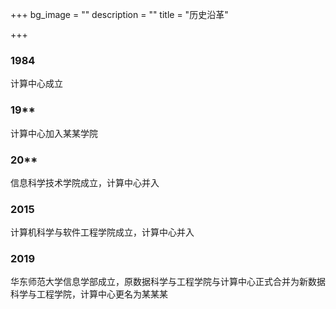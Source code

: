 +++
bg_image = ""
description = ""
title = "历史沿革"

+++
### 1984

计算中心成立

### 19**

计算中心加入某某学院

### 20**

信息科学技术学院成立，计算中心并入

### 2015

计算机科学与软件工程学院成立，计算中心并入

### 2019

华东师范大学信息学部成立，原数据科学与工程学院与计算中心正式合并为新数据科学与工程学院，计算中心更名为某某某